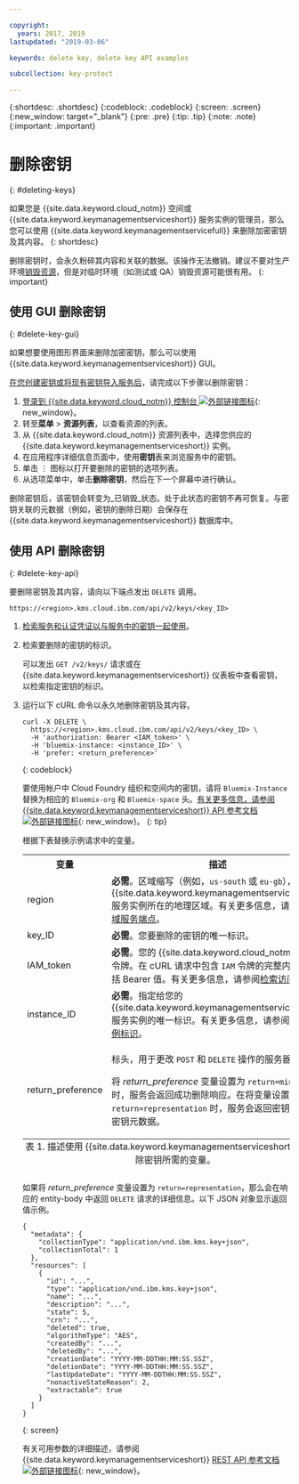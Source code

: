 ```yaml
---

copyright:
  years: 2017, 2019
lastupdated: "2019-03-06"

keywords: delete key, delete key API examples

subcollection: key-protect

---
```


{:shortdesc: .shortdesc}
{:codeblock: .codeblock}
{:screen: .screen}
{:new_window: target="_blank"}
{:pre: .pre}
{:tip: .tip}
{:note: .note}
{:important: .important}

# 删除密钥
{: #deleting-keys}

如果您是 {{site.data.keyword.cloud_notm}} 空间或 {{site.data.keyword.keymanagementserviceshort}} 服务实例的管理员，那么您可以使用 {{site.data.keyword.keymanagementservicefull}} 来删除加密密钥及其内容。
{: shortdesc}

删除密钥时，会永久粉碎其内容和关联的数据。该操作无法撤销。建议不要对生产环境[销毁资源](/docs/services/key-protect?topic=key-protect-data-security#data-deletion)，但是对临时环境（如测试或 QA）销毁资源可能很有用。
{: important}

## 使用 GUI 删除密钥
{: #delete-key-gui}

如果想要使用图形界面来删除加密密钥，那么可以使用 {{site.data.keyword.keymanagementserviceshort}} GUI。

[在您创建密钥或将现有密钥导入服务后](/docs/services/key-protect?topic=key-protect-create-root-keys)，请完成以下步骤以删除密钥：

1. [登录到 {{site.data.keyword.cloud_notm}} 控制台 ![外部链接图标](../../icons/launch-glyph.svg "外部链接图标")](https://{DomainName}/){: new_window}。
2. 转至**菜单** &gt; **资源列表**，以查看资源的列表。
3. 从 {{site.data.keyword.cloud_notm}} 资源列表中，选择您供应的 {{site.data.keyword.keymanagementserviceshort}} 实例。
4. 在应用程序详细信息页面中，使用**密钥**表来浏览服务中的密钥。
5. 单击 ⋮ 图标以打开要删除的密钥的选项列表。
6. 从选项菜单中，单击**删除密钥**，然后在下一个屏幕中进行确认。

删除密钥后，该密钥会转变为_已销毁_状态。处于此状态的密钥不再可恢复。与密钥关联的元数据（例如，密钥的删除日期）会保存在 {{site.data.keyword.keymanagementserviceshort}} 数据库中。

## 使用 API 删除密钥
{: #delete-key-api}

要删除密钥及其内容，请向以下端点发出 `DELETE` 调用。

```
https://<region>.kms.cloud.ibm.com/api/v2/keys/<key_ID>
```

1. [检索服务和认证凭证以与服务中的密钥一起使用](/docs/services/key-protect?topic=key-protect-set-up-api)。

2. 检索要删除的密钥的标识。

    可以发出 `GET /v2/keys/` 请求或在 {{site.data.keyword.keymanagementserviceshort}} 仪表板中查看密钥，以检索指定密钥的标识。

3. 运行以下 cURL 命令以永久地删除密钥及其内容。

    ```cURL
    curl -X DELETE \
      https://<region>.kms.cloud.ibm.com/api/v2/keys/<key_ID> \
      -H 'authorization: Bearer <IAM_token>' \
      -H 'bluemix-instance: <instance_ID>' \
      -H 'prefer: <return_preference>'
    ```
    {: codeblock}
  
    要使用帐户中 Cloud Foundry 组织和空间内的密钥，请将 `Bluemix-Instance` 替换为相应的 `Bluemix-org` 和 `Bluemix-space` 头。[有关更多信息，请参阅 {{site.data.keyword.keymanagementserviceshort}} API 参考文档 ![外部链接图标](../../icons/launch-glyph.svg "外部链接图标")](https://{DomainName}/apidocs/key-protect){: new_window}。
    {: tip}

    根据下表替换示例请求中的变量。
    <table>
      <tr>
        <th>变量</th>
        <th>描述</th>
      </tr>
      <tr>
        <td><varname>region</varname></td>
        <td><strong>必需</strong>。区域缩写（例如，<code>us-south</code> 或 <code>eu-gb</code>），表示 {{site.data.keyword.keymanagementserviceshort}} 服务实例所在的地理区域。有关更多信息，请参阅<a href="/docs/services/key-protect?topic=key-protect-regions#endpoints">区域服务端点</a>。</td>
      </tr>
      <tr>
        <td><varname>key_ID</varname></td>
        <td><strong>必需</strong>。您要删除的密钥的唯一标识。</td>
      </tr>
      <tr>
        <td><varname>IAM_token</varname></td>
        <td><strong>必需</strong>。您的 {{site.data.keyword.cloud_notm}} 访问令牌。在 cURL 请求中包含 <code>IAM</code> 令牌的完整内容，包括 Bearer 值。有关更多信息，请参阅<a href="/docs/services/key-protect?topic=key-protect-retrieve-access-token">检索访问令牌</a>。</td>
      </tr>
      <tr>
        <td><varname>instance_ID</varname></td>
        <td><strong>必需</strong>。指定给您的 {{site.data.keyword.keymanagementserviceshort}} 服务实例的唯一标识。有关更多信息，请参阅<a href="/docs/services/key-protect?topic=key-protect-retrieve-instance-ID">检索实例标识</a>。</td>
      </tr>
      <tr>
        <td><varname>return_preference</varname></td>
        <td><p>标头，用于更改 <code>POST</code> 和 <code>DELETE</code> 操作的服务器行为。</p><p>将 <em>return_preference</em> 变量设置为 <code>return=minimal</code> 时，服务会返回成功删除响应。在将变量设置为 <code>return=representation</code> 时，服务会返回密钥资料和密钥元数据。</p></td>
      </tr>
      <caption style="caption-side:bottom;">表 1. 描述使用 {{site.data.keyword.keymanagementserviceshort}} API 删除密钥所需的变量。</caption>
    </table>

    如果将 _return_preference_ 变量设置为 `return=representation`，那么会在响应的 entity-body 中返回 `DELETE` 请求的详细信息。以下 JSON 对象显示返回值示例。
    ```
    {
      "metadata": {
        "collectionType": "application/vnd.ibm.kms.key+json",
        "collectionTotal": 1
      },
      "resources": [
        {
          "id": "...",
          "type": "application/vnd.ibm.kms.key+json",
          "name": "...",
          "description": "...",
          "state": 5,
          "crn": "...",
          "deleted": true,
          "algorithmType": "AES",
          "createdBy": "...",
          "deletedBy": "...",
          "creationDate": "YYYY-MM-DDTHH:MM:SS.SSZ",
          "deletionDate": "YYYY-MM-DDTHH:MM:SS.SSZ",
          "lastUpdateDate": "YYYY-MM-DDTHH:MM:SS.SSZ",
          "nonactiveStateReason": 2,
          "extractable": true
        }
      ]
    }
    ```
    {: screen}

    有关可用参数的详细描述，请参阅 {{site.data.keyword.keymanagementserviceshort}} [REST API 参考文档 ![外部链接图标](../../icons/launch-glyph.svg "外部链接图标")](https://{DomainName}/apidocs/key-protect){: new_window}。
